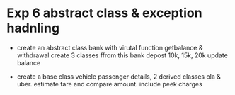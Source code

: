 # Exp 6 abstract class & exception hadnling


- create an abstract class bank with virutal function getbalance & withdrawal
create 3 classes ffrom this bank
depost 10k, 15k, 20k
update balance

- create a base class vehicle passenger details, 2 derived classes ola & uber. estimate fare and compare amount. include peek charges
